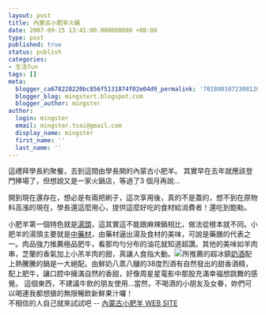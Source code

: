 ```yaml
---
layout: post
title: 內蒙古小肥羊火鍋
date: 2007-09-15 13:41:00.000000000 +08:00
type: post
published: true
status: publish
categories:
- 生活fun
tags: []
meta:
  blogger_ca678228220bc856f5131874f02e04d9_permalink: '7028001072308120599'
  blogger_blog: mingstert.blogspot.com
  blogger_author: mingster
author:
  login: mingster
  email: mingster.tsai@gmail.com
  display_name: mingster
  first_name: ''
  last_name: ''
---
```

<p>這禮拜學長約聚餐，去到這間由學長開的內蒙古小肥羊。 其實早在去年就應該登門捧場了，但想說又是一家火鍋店，等過了3 個月再說...</p>
<p>開到現在還存在，想必是有兩把刷子，這次享用後，真的不是蓋的，想不到在原物料高漲的現在，學長還這麼用心，提供這麼好吃的食材給消費者！還吃到飽勒。</p>
<p>小肥羊第一個特色就是<a href="http://www.small-sheep.com.tw/meal.php?cat_1=1183709309&amp;cat_2=1183957143&amp;lang=TW" target="_blank">湯頭</a>，這其實這不能跟麻辣鍋相比，做法從根本就不同。小肥羊的湯頭主要就是<a href="http://www.small-sheep.com.tw/meal.php?cat_1=1183709309&amp;cat_2=1185879181&amp;lang=TW" target="_blank">中藥材</a>，由藥材逼出湯及食材的美味，可說是藥膳的代表之一。肉品強力推薦極品肥牛，看那均勻分布的油花就知道超讚。其他的美味如羊肉串，芝蘭的香氣加上小羔羊肉的甜，真讓人食指大動。<img src="{{ site.JB.IMAGE_PATH }}/016.jpg" />所推薦的超冰鎮<a href="http://food.gogocn.com/food_2005413184738_3266.htm" target="_blank">奶酒</a>配上熱騰騰的鍋是一大絕配。由鮮奶八蒸八釀的38度烈酒有自然發出的甜香酒精，配上肥牛，讓口腔中擁滿自然的香甜，好像周星星電影中那股充滿幸福想跳舞的感覺。 這個東西，不建議牛飲的朋友使用...當然，不喝酒的小朋友及女眷，妳們可以喝連我都想搶的無限暢飲新鮮果汁囉！<br /><a href="http://mingster.files.wordpress.com/2007/09/6_580x4354.jpg"><img alt="" src="{{ site.JB.IMAGE_PATH }}/6_580x4354.jpg?w=300" border="0" /></a>不相信的人自己就來試試吧 -- <a href="http://www.small-sheep.com.tw/" target="_blank">內蒙古小肥羊 WEB SITE</a></p>
